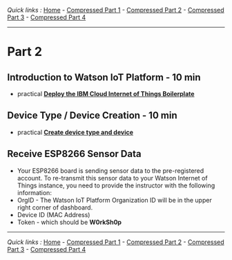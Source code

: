*Quick links :*
[Home](/README.md) - [Compressed Part 1](/compressed/PART1.md) - [Compressed Part 2](/compressed/PART2.md) - [Compressed Part 3](/compressed/PART3.md) - [Compressed Part 4](/compressed/PART4.md)
***

# Part 2

## Introduction to Watson IoT Platform - 10 min

- practical [**Deploy the IBM Cloud Internet of Things Boilerplate**](/compressed/IOTCLOUD.md)

## Device Type / Device Creation - 10 min

- practical [**Create device type and device**](/compressed/DEVICE.md)

## Receive ESP8266 Sensor Data

- Your ESP8266 board is sending sensor data to the pre-registered account. To re-transmit this sensor data to your Watson Internet of Things instance, you need to provide the instructor with the following information:
 - OrgID - The Watson IoT Platform Organization ID will be in the upper right corner of dashboard.
 - Device ID (MAC Address)
 - Token - which should be **W0rkSh0p**

***
*Quick links :*
[Home](/README.md) - [Compressed Part 1](/compressed/PART1.md) - [Compressed Part 2](/compressed/PART2.md) - [Compressed Part 3](/compressed/PART3.md) - [Compressed Part 4](/compressed/PART4.md)
